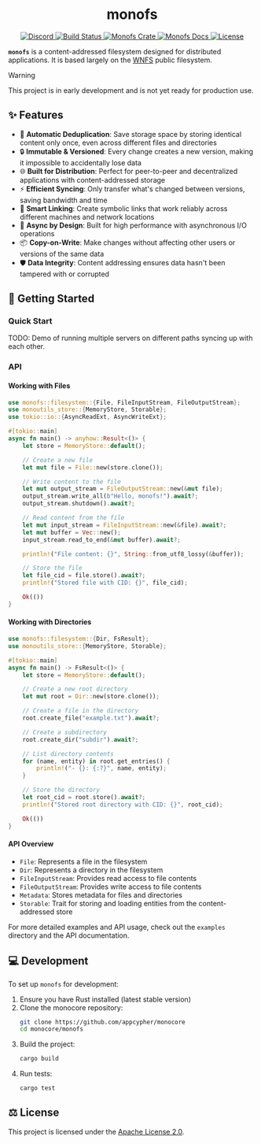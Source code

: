 <div align="center">
  <h1 align="center">monofs</h1>

  <p>
    <a href="https://discord.gg/T95Y3XnEAK">
      <img src="https://img.shields.io/static/v1?label=Discord&message=join%20us!&color=mediumslateblue&logo=discord&logoColor=white" alt="Discord">
    </a>
    <a href="https://github.com/appcypher/monocore/actions?query=">
      <img src="https://github.com/appcypher/monocore/actions/workflows/tests_and_checks.yml/badge.svg" alt="Build Status">
    </a>
    <a href="https://crates.io/crates/monofs">
      <img src="https://img.shields.io/crates/v/monofs?label=crates&logo=rust" alt="Monofs Crate">
    </a>
    <a href="https://docs.rs/monofs">
      <img src="https://img.shields.io/static/v1?label=Docs&message=docs.rs&color=blue&logo=docs.rs" alt="Monofs Docs">
    </a>
    <a href="https://github.com/appcypher/monocore/blob/main/LICENSE">
      <img src="https://img.shields.io/badge/License-Apache%202.0-blue.svg?logo=apache&logoColor=white" alt="License">
    </a>
  </p>
</div>

**`monofs`** is a content-addressed filesystem designed for distributed applications. It is based largely on the [WNFS](https://github.com/wnfs-wg/rs-wnfs) public filesystem.

> [!WARNING]
> This project is in early development and is not yet ready for production use.

##

## ✨ Features

- 🔄 **Automatic Deduplication**: Save storage space by storing identical content only once, even across different files and directories
- 🔒 **Immutable & Versioned**: Every change creates a new version, making it impossible to accidentally lose data
- 🌐 **Built for Distribution**: Perfect for peer-to-peer and decentralized applications with content-addressed storage
- ⚡ **Efficient Syncing**: Only transfer what's changed between versions, saving bandwidth and time
- 🔗 **Smart Linking**: Create symbolic links that work reliably across different machines and network locations
- 🚀 **Async by Design**: Built for high performance with asynchronous I/O operations
- 📦 **Copy-on-Write**: Make changes without affecting other users or versions of the same data
- 🛡️ **Data Integrity**: Content addressing ensures data hasn't been tampered with or corrupted

## 🚀 Getting Started

### Quick Start

TODO: Demo of running multiple servers on different paths syncing up with each other.

### API

#### Working with Files

```rust
use monofs::filesystem::{File, FileInputStream, FileOutputStream};
use monoutils_store::{MemoryStore, Storable};
use tokio::io::{AsyncReadExt, AsyncWriteExt};

#[tokio::main]
async fn main() -> anyhow::Result<()> {
    let store = MemoryStore::default();

    // Create a new file
    let mut file = File::new(store.clone());

    // Write content to the file
    let mut output_stream = FileOutputStream::new(&mut file);
    output_stream.write_all(b"Hello, monofs!").await?;
    output_stream.shutdown().await?;

    // Read content from the file
    let mut input_stream = FileInputStream::new(&file).await?;
    let mut buffer = Vec::new();
    input_stream.read_to_end(&mut buffer).await?;

    println!("File content: {}", String::from_utf8_lossy(&buffer));

    // Store the file
    let file_cid = file.store().await?;
    println!("Stored file with CID: {}", file_cid);

    Ok(())
}
```

#### Working with Directories

```rust
use monofs::filesystem::{Dir, FsResult};
use monoutils_store::{MemoryStore, Storable};

#[tokio::main]
async fn main() -> FsResult<()> {
    let store = MemoryStore::default();

    // Create a new root directory
    let mut root = Dir::new(store.clone());

    // Create a file in the directory
    root.create_file("example.txt").await?;

    // Create a subdirectory
    root.create_dir("subdir").await?;

    // List directory contents
    for (name, entity) in root.get_entries() {
        println!("- {}: {:?}", name, entity);
    }

    // Store the directory
    let root_cid = root.store().await?;
    println!("Stored root directory with CID: {}", root_cid);

    Ok(())
}
```

#### API Overview

- `File`: Represents a file in the filesystem
- `Dir`: Represents a directory in the filesystem
- `FileInputStream`: Provides read access to file contents
- `FileOutputStream`: Provides write access to file contents
- `Metadata`: Stores metadata for files and directories
- `Storable`: Trait for storing and loading entities from the content-addressed store

For more detailed examples and API usage, check out the `examples` directory and the API documentation.

## 💻 Development

To set up `monofs` for development:

1. Ensure you have Rust installed (latest stable version)
2. Clone the monocore repository:
   ```sh
   git clone https://github.com/appcypher/monocore
   cd monocore/monofs
   ```
3. Build the project:
   ```sh
   cargo build
   ```
4. Run tests:
   ```sh
   cargo test
   ```

## ⚖️ License

This project is licensed under the [Apache License 2.0](../LICENSE).

